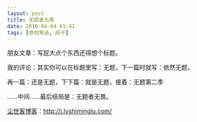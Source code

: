 ```yaml
---
layout: post
title: 无题者无畏
date: 2010-04-04 01:41
tags: [原创笑话, 段子]
---
```

朋友文章：写屁大点个东西还得想个标题。

我的评论：其实你可以在标题里写：无题，下一篇时就写：依然无题，

再一篇：还是无题，下下篇：就是无题，接着：无题第二季

……中间……最后结局是：无题者无畏。

<a href="http://i.lvshiminglu.com/">尘世客博客</a>：<a href="http://i.lvshiminglu.com/">http://i.lvshiminglu.com/</a>


